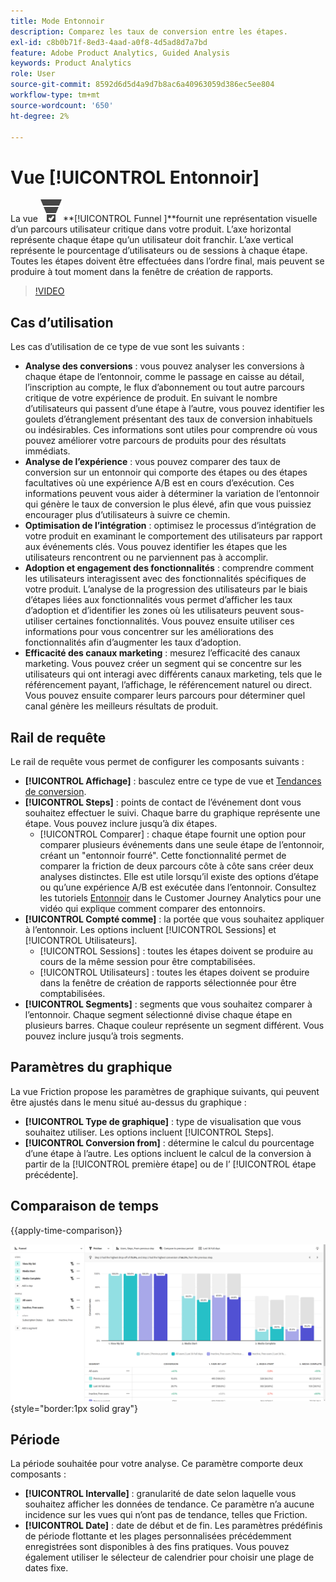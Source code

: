 ```yaml
---
title: Mode Entonnoir
description: Comparez les taux de conversion entre les étapes.
exl-id: c8b0b71f-8ed3-4aad-a0f8-4d5ad8d7a7bd
feature: Adobe Product Analytics, Guided Analysis
keywords: Product Analytics
role: User
source-git-commit: 8592d6d5d4a9d7b8ac6a40963059d386ec5ee804
workflow-type: tm+mt
source-wordcount: '650'
ht-degree: 2%

---
```


# Vue [!UICONTROL Entonnoir]

La vue ![ConversionFunnel](/help/assets/icons/ConversionFunnel.svg)**[!UICONTROL Funnel ]**fournit une représentation visuelle d’un parcours utilisateur critique dans votre produit. L’axe horizontal représente chaque étape qu’un utilisateur doit franchir. L’axe vertical représente le pourcentage d’utilisateurs ou de sessions à chaque étape. Toutes les étapes doivent être effectuées dans l’ordre final, mais peuvent se produire à tout moment dans la fenêtre de création de rapports.

>[!VIDEO](https://video.tv.adobe.com/v/3421663/?learn=on)

## Cas d’utilisation

Les cas d’utilisation de ce type de vue sont les suivants :

* **Analyse des conversions** : vous pouvez analyser les conversions à chaque étape de l’entonnoir, comme le passage en caisse au détail, l’inscription au compte, le flux d’abonnement ou tout autre parcours critique de votre expérience de produit. En suivant le nombre d’utilisateurs qui passent d’une étape à l’autre, vous pouvez identifier les goulets d’étranglement présentant des taux de conversion inhabituels ou indésirables. Ces informations sont utiles pour comprendre où vous pouvez améliorer votre parcours de produits pour des résultats immédiats.
* **Analyse de l’expérience** : vous pouvez comparer des taux de conversion sur un entonnoir qui comporte des étapes ou des étapes facultatives où une expérience A/B est en cours d’exécution. Ces informations peuvent vous aider à déterminer la variation de l’entonnoir qui génère le taux de conversion le plus élevé, afin que vous puissiez encourager plus d’utilisateurs à suivre ce chemin.
* **Optimisation de l’intégration** : optimisez le processus d’intégration de votre produit en examinant le comportement des utilisateurs par rapport aux événements clés. Vous pouvez identifier les étapes que les utilisateurs rencontrent ou ne parviennent pas à accomplir.
* **Adoption et engagement des fonctionnalités** : comprendre comment les utilisateurs interagissent avec des fonctionnalités spécifiques de votre produit. L’analyse de la progression des utilisateurs par le biais d’étapes liées aux fonctionnalités vous permet d’afficher les taux d’adoption et d’identifier les zones où les utilisateurs peuvent sous-utiliser certaines fonctionnalités. Vous pouvez ensuite utiliser ces informations pour vous concentrer sur les améliorations des fonctionnalités afin d’augmenter les taux d’adoption.
* **Efficacité des canaux marketing** : mesurez l’efficacité des canaux marketing. Vous pouvez créer un segment qui se concentre sur les utilisateurs qui ont interagi avec différents canaux marketing, tels que le référencement payant, l’affichage, le référencement naturel ou direct. Vous pouvez ensuite comparer leurs parcours pour déterminer quel canal génère les meilleurs résultats de produit.

## Rail de requête

Le rail de requête vous permet de configurer les composants suivants :

* **[!UICONTROL Affichage]** : basculez entre ce type de vue et [Tendances de conversion](conversion-trends.md).
* **[!UICONTROL Steps]** : points de contact de l’événement dont vous souhaitez effectuer le suivi. Chaque barre du graphique représente une étape. Vous pouvez inclure jusqu’à dix étapes.
   * [!UICONTROL Comparer] : chaque étape fournit une option pour comparer plusieurs événements dans une seule étape de l’entonnoir, créant un &quot;entonnoir fourré&quot;. Cette fonctionnalité permet de comparer la friction de deux parcours côte à côte sans créer deux analyses distinctes. Elle est utile lorsqu’il existe des options d’étape ou qu’une expérience A/B est exécutée dans l’entonnoir. Consultez les tutoriels [Entonnoir](https://experienceleague.adobe.com/en/docs/customer-journey-analytics-learn/tutorials/guided-analysis/funnel) dans le Customer Journey Analytics pour une vidéo qui explique comment comparer des entonnoirs.
* **[!UICONTROL Compté comme]** : la portée que vous souhaitez appliquer à l’entonnoir. Les options incluent [!UICONTROL Sessions] et [!UICONTROL Utilisateurs].
   * [!UICONTROL Sessions] : toutes les étapes doivent se produire au cours de la même session pour être comptabilisées.
   * [!UICONTROL Utilisateurs] : toutes les étapes doivent se produire dans la fenêtre de création de rapports sélectionnée pour être comptabilisées.
* **[!UICONTROL Segments]** : segments que vous souhaitez comparer à l’entonnoir. Chaque segment sélectionné divise chaque étape en plusieurs barres. Chaque couleur représente un segment différent. Vous pouvez inclure jusqu’à trois segments.

## Paramètres du graphique

La vue Friction propose les paramètres de graphique suivants, qui peuvent être ajustés dans le menu situé au-dessus du graphique :

* **[!UICONTROL Type de graphique]** : type de visualisation que vous souhaitez utiliser. Les options incluent [!UICONTROL Steps].
* **[!UICONTROL Conversion from]** : détermine le calcul du pourcentage d’une étape à l’autre. Les options incluent le calcul de la conversion à partir de la [!UICONTROL première étape] ou de l’ [!UICONTROL étape précédente].

## Comparaison de temps

{{apply-time-comparison}}

![Comparaison du temps de fragment](../assets/friction-compare.png){style="border:1px solid gray"}

## Période

La période souhaitée pour votre analyse. Ce paramètre comporte deux composants :

* **[!UICONTROL Intervalle]** : granularité de date selon laquelle vous souhaitez afficher les données de tendance. Ce paramètre n’a aucune incidence sur les vues qui n’ont pas de tendance, telles que Friction.
* **[!UICONTROL Date]** : date de début et de fin. Les paramètres prédéfinis de période flottante et les plages personnalisées précédemment enregistrées sont disponibles à des fins pratiques. Vous pouvez également utiliser le sélecteur de calendrier pour choisir une plage de dates fixe.
